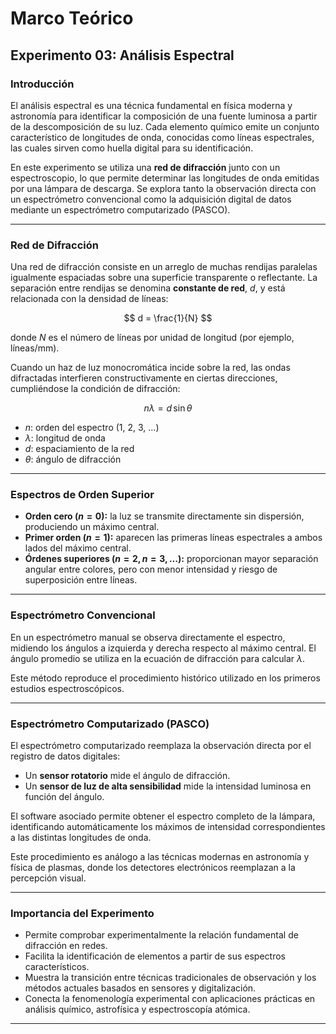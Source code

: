 # Marco Teórico  
## Experimento 03: Análisis Espectral

### Introducción
El análisis espectral es una técnica fundamental en física moderna y astronomía para identificar la composición de una fuente luminosa a partir de la descomposición de su luz. Cada elemento químico emite un conjunto característico de longitudes de onda, conocidas como líneas espectrales, las cuales sirven como huella digital para su identificación.

En este experimento se utiliza una **red de difracción** junto con un espectroscopio, lo que permite determinar las longitudes de onda emitidas por una lámpara de descarga. Se explora tanto la observación directa con un espectrómetro convencional como la adquisición digital de datos mediante un espectrómetro computarizado (PASCO).

---

### Red de Difracción
Una red de difracción consiste en un arreglo de muchas rendijas paralelas igualmente espaciadas sobre una superficie transparente o reflectante. La separación entre rendijas se denomina **constante de red**, $d$, y está relacionada con la densidad de líneas:

$$ d = \frac{1}{N} $$

donde $N$ es el número de líneas por unidad de longitud (por ejemplo, líneas/mm).

Cuando un haz de luz monocromática incide sobre la red, las ondas difractadas interfieren constructivamente en ciertas direcciones, cumpliéndose la condición de difracción:

$$ n \lambda = d \, \sin \theta $$

- $n$: orden del espectro (1, 2, 3, …)  
- $\lambda$: longitud de onda  
- $d$: espaciamiento de la red  
- $\theta$: ángulo de difracción

---

### Espectros de Orden Superior
- **Orden cero ($n=0$):** la luz se transmite directamente sin dispersión, produciendo un máximo central.  
- **Primer orden ($n=1$):** aparecen las primeras líneas espectrales a ambos lados del máximo central.  
- **Órdenes superiores ($n=2, n=3, …$):** proporcionan mayor separación angular entre colores, pero con menor intensidad y riesgo de superposición entre líneas.

---

### Espectrómetro Convencional
En un espectrómetro manual se observa directamente el espectro, midiendo los ángulos a izquierda y derecha respecto al máximo central. El ángulo promedio se utiliza en la ecuación de difracción para calcular $\lambda$.  

Este método reproduce el procedimiento histórico utilizado en los primeros estudios espectroscópicos.

---

### Espectrómetro Computarizado (PASCO)
El espectrómetro computarizado reemplaza la observación directa por el registro de datos digitales:
- Un **sensor rotatorio** mide el ángulo de difracción.  
- Un **sensor de luz de alta sensibilidad** mide la intensidad luminosa en función del ángulo.  

El software asociado permite obtener el espectro completo de la lámpara, identificando automáticamente los máximos de intensidad correspondientes a las distintas longitudes de onda.  

Este procedimiento es análogo a las técnicas modernas en astronomía y física de plasmas, donde los detectores electrónicos reemplazan a la percepción visual.

---

### Importancia del Experimento
- Permite comprobar experimentalmente la relación fundamental de difracción en redes.  
- Facilita la identificación de elementos a partir de sus espectros característicos.  
- Muestra la transición entre técnicas tradicionales de observación y los métodos actuales basados en sensores y digitalización.  
- Conecta la fenomenología experimental con aplicaciones prácticas en análisis químico, astrofísica y espectroscopía atómica.

---
